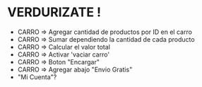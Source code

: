 # VERDURIZATE !

- CARRO => Agregar cantidad de productos por ID en el carro
- CARRO => Sumar dependiendo la cantidad de cada producto
- CARRO => Calcular el valor total
- CARRO => Activar 'vaciar carro'
- CARRO => Boton "Encargar"
- CARRO => Agregar abajo "Envio Gratis"
- "Mi Cuenta"?